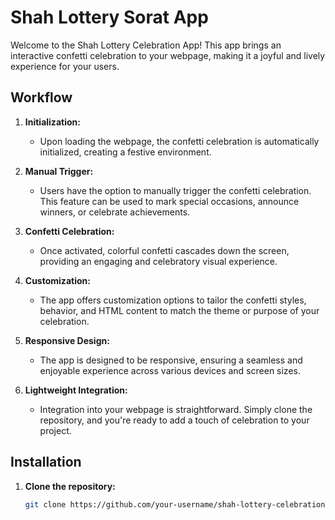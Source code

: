 # Shah Lottery Sorat App

Welcome to the Shah Lottery Celebration App! This app brings an interactive confetti celebration to your webpage, making it a joyful and lively experience for your users.

## Workflow

1. **Initialization:**
   - Upon loading the webpage, the confetti celebration is automatically initialized, creating a festive environment.

2. **Manual Trigger:**
   - Users have the option to manually trigger the confetti celebration. This feature can be used to mark special occasions, announce winners, or celebrate achievements.

3. **Confetti Celebration:**
   - Once activated, colorful confetti cascades down the screen, providing an engaging and celebratory visual experience.

4. **Customization:**
   - The app offers customization options to tailor the confetti styles, behavior, and HTML content to match the theme or purpose of your celebration.

5. **Responsive Design:**
   - The app is designed to be responsive, ensuring a seamless and enjoyable experience across various devices and screen sizes.

6. **Lightweight Integration:**
   - Integration into your webpage is straightforward. Simply clone the repository, and you're ready to add a touch of celebration to your project.

## Installation

1. **Clone the repository:**
   ```bash
   git clone https://github.com/your-username/shah-lottery-celebration-app.git
